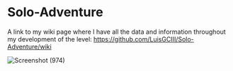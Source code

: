 # Solo-Adventure

A link to my wiki page where I have all the data and information throughout my development of the level:
https://github.com/LuisGCIII/Solo-Adventure/wiki

![Screenshot (974)](https://user-images.githubusercontent.com/91509564/207987393-ec70c301-0de0-49b4-97a5-37667b5fb42a.png)
